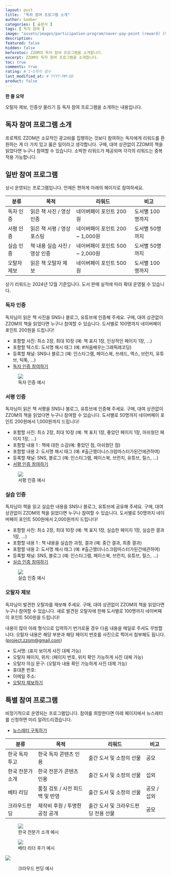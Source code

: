 ```yaml
---
layout: post
title:  "독차 참여 프로그램 소개"
author: bomber
categories: [ 출판사 ]
tags: [ 독자 참여 ]
image: "assets/images/participation-program/naver-pay-point (reward) (960x600).png"
description: 
featured: false
hidden: false
beforetoc: ZZOM의 독자 참여 프로그램을 소개합니다.
excerpt: ZZOM의 독자 참여 프로그램을 소개합니다.
toc: true
comments: true
rating: # 1~5까지 점수
last_modified_at: # YYYY-MM-DD
product: false
---
```


<div class="note">
    <b>한 줄 요약</b>
    <p>오탈자 제보, 인증샷 올리기 등 독자 참여 프로그램을 소개하는 내용입니다.</p> 
</div>

## 독자 참여 프로그램 소개

프로젝트 ZZOM은 소모적인 광고비를 집행하는 것보다 참여하는 독자에게 리워드를 환원하는 게 더 가치 있고 옳은 일이라고 생각합니다. 구매, 대여 상관없이 ZZOM의 책을 읽었다면 누구나 참여할 수 있습니다. 소박한 리워드가 제공되며 각각의 리워드는 중복 적용 가능합니다.


## 일반 참여 프로그램

상시 운영되는 프로그램입니다. 언제든 편하게 아래의 페이지로 참여하세요.

| 분류 | 목적 | 리워드 | 비고 |
| - | - | - | - |
| 독자 인증 | 읽은 책 사진 / 영상 인증 | 네이버페이 포인트 200원 | 도서별 100명까지 |
| 서평 인증 | 읽은 책 서평 / 영상 포스팅 | 네이버페이 포인트 200 ~ 1,000원 | 도서별 50명까지 |
| 실습 인증 | 책 내용 실습 사진 / 영상 인증 | 네이버페이 포인트 500 ~ 2,000원 | 도서별 50명까지 |
| 오탈자 제보 | 읽은 책 오탈자 제보 | 네이버페이 포인트 500원 | 도서별 100명까지 |

상기 리워드는 2024년 12월 기준입니다. 도서 판매 실적에 따라 확대 운영될 수 있습니다.

### 독자 인증

독자님이 읽은 책 사진을 SNS나 블로그, 유튜브에 인증해 주세요. 
구매, 대여 상관없이 ZZOM의 책을 읽었다면 누구나 참여할 수 있습니다. 
도서별로 100명까지 네이버페이 포인트 200원을 드립니다!

* 포함할 사진: 최소 2장, 최대 10장 (예: 책 표지 1장, 인상적인 페이지 1장, ...)
* 포함할 텍스트: 도서명 해시 태그 (예: #처음배우는그래픽레코딩)
* 등록할 채널: SNS나 블로그 (예: 인스타그램, 페이스북, 쓰레드, 엑스, 브런치, 유튜브, 틱톡, ...)
* <a href="https://forms.gle/FKwERUonoBJGS4ik7" target="_blank">독자 인증 참여하기</a>

<div class="container">
    <div class="row">
        <div class="col ml-auto">
        <figure>
        <img class="large rounded" src="{{ site.baseurl }}/assets/images/participation-program/participation-book.jpg" alter="">
        <figcaption>독자 인증 예시</figcaption>
        </figure>
        </div>
    </div>
</div>

### 서평 인증
독자님이 읽은 책 서평을 SNS나 블로그, 유튜브에 인증해 주세요. 
구매, 대여 상관없이 ZZOM의 책을 읽었다면 누구나 참여할 수 있습니다. 
도서별로 50명까지 네이버페이 포인트 200원에서 1,000원까지 드립니다!

* 포함할 사진: 최소 2장, 최대 10장 (예: 책 표지 1장, 좋았던 페이지 1장, 아쉬웠던 페이지 1장, ...)
* 포함할 내용 1 : 책에 대한 소감(예: 좋았던 점, 아쉬웠던 점)
* 포함할 내용 2: 도서명 해시 태그 (예: #출근했더니스크럼마스터가된건에관하여)
* 등록할 채널: SNS, 블로그 (예: 인스타그램, 페이스북, 브런치, 유튜브, 릴스, ...)
* <a href="https://forms.gle/3upGDS1UYcQivtaeA" target="_blank">서평 인증 참여하기</a>

<div class="container">
    <div class="row">
        <div class="col ml-auto">
        <figure>
        <img class="large rounded" src="{{ site.baseurl }}/assets/images/participation-program/participation-online-reivewe.png" alter="">
        <figcaption>서평 인증 예시</figcaption>
        </figure>
        </div>
    </div>
</div>

### 실습 인증
독자님이 책을 읽고 실습한 내용을 SNS나 블로그, 유튜브에 공유해 주세요. 
구매, 대여 상관없이 ZZOM의 책을 읽었다면 누구나 참여할 수 있습니다. 
도서별로 50명까지 네이버페이 포인트 500원에서 2,000원까지 드립니다!

* 포함할 사진: 최소 2장, 최대 10장 (예: 책 표지 1장, 실습한 페이지 1장, 실습한 결과 1장, ...)
* 포함할 내용 1 : 책 내용을 실습한 과정, 결과 (예: 중간 결과, 최종 결과)
* 포함할 내용 2: 도서명 해시 태그 (예: #출근했더니스크럼마스터가된건에관하여)
* 등록할 채널: SNS, 블로그 (예: 인스타그램, 페이스북, 브런치, 유튜브, 릴스, ...)
* <a href="https://forms.gle/h9MvLWgZXLXRQHsf6" target="_blank">실습 인증 참여하기</a>

<div class="container">
    <div class="row">
        <div class="col ml-auto">
        <figure>
        <img class="large rounded" src="{{ site.baseurl }}/assets/images/participation-program/participation-card.jpg" alter="">
        <figcaption>실습 인증 예시</figcaption>
        </figure>
        </div>
    </div>
</div>

### 오탈자 제보
독자님이 발견한 오탈자를 제보해 주세요. 
구매, 대여 상관없이 ZZOM의 책을 읽었다면 누구나 참여할 수 있습니다. 
새로 발견된 오탈자에 한해 도서별로 100명까지 네이버페이 포인트 500원을 드립니다!

내용이 많아 아래 형식으로 입력하기 번거로울 경우 다음 내용을 메일로 주셔도 무방합니다. 
오탈자 내용은 해당 부분과 해당 페이지 번호를 사진으로 찍어서 첨부해도 됩니다.
(project.zzom@gmail.com)
* 도서명: (표지 보이게 사진 대체 가능)
* 오탈자 페이지, 위치: (페이지 번호, 위치 확인 가능하게 사진 대체 가능)
* 오탈자 의심 문구: (오탈자 내용 확인 가능하게 사진 대체 가능)
* 휴대폰 번호: 
* 이메일 주소: 
* <a href="https://forms.gle/B8kxdjLmprjK6NUh8" target="_blank">오탈자 제보하기</a>

## 특별 참여 프로그램
비정기적으로 운영되는 프로그램입니다. 참여를 희망한다면 아래 페이지에서 뉴스레터를 신청하면 미리 알려드리겠습니다.
* <a href="https://project-zzom.stibee.com" target="_blank">뉴스레터 구독하기</a>

| 분류 | 목적 | 리워드 | 비고 |
| - | - | - | - |
| 한국 독자 투고 | 한국 독자 콘텐츠 인용 | 출간 도서 및 소정의 선물 | 공모 |
| 한국 전문가 소개 | 한국 전문가 콘텐츠 인용 | 출간 도서 및 소정의 선물 | 섭외 |
| 베타 리딩 | 품질 검토 / 사전 피드백 및 반영 | 출간 도서 및 소정의 선물 | 공모 / 섭외 |
| 크라우드펀딩 | 제작비 후원 / 투명한 공정 공개 | 출간 도서 및 크라우드펀딩 전용 선물 | 공모 |

<div class="container">
    <div class="row">
        <div class="col ml-auto">
        <figure>
        <img class="large rounded" src="{{ site.baseurl }}/assets/images/participation-program/participation-expert.png" alter="">
        <figcaption>한국 전문가 소개 예시</figcaption>
        </figure>
        </div>
        <div class="col ml-auto">
        <figure>
        <img class="large rounded" src="{{ site.baseurl }}/assets/images/participation-program/participation-review.png" alter="">
        <figcaption>베타 리더 후기 예시</figcaption>
        </figure>
        </div>
        <div class="col ml-auto">
        <img class="large rounded" src="{{ site.baseurl }}/assets/images/participation-program/participation-crowdfunding.png" alter="">
        <figure>
        <figcaption>크라우드 펀딩 예시</figcaption>
        </figure>
        </div>
    </div>
</div>